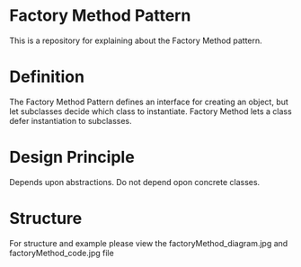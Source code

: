 # Factory Method Pattern
This is a repository for explaining about the Factory Method pattern.

# Definition
The Factory Method Pattern defines an interface for creating an object, but let subclasses 
decide which class to instantiate. Factory Method lets a class defer instantiation to subclasses.

# Design Principle
Depends upon abstractions. Do not depend opon concrete classes.

# Structure
For structure and example please view the factoryMethod_diagram.jpg and factoryMethod_code.jpg file
